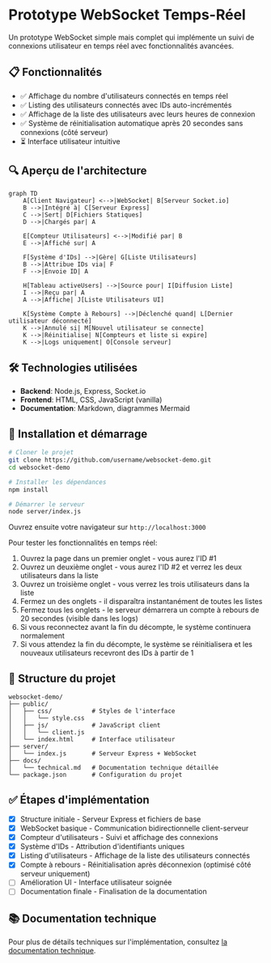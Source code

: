 # Prototype WebSocket Temps-Réel

Un prototype WebSocket simple mais complet qui implémente un suivi de connexions utilisateur en temps réel avec fonctionnalités avancées.

## 📋 Fonctionnalités

- ✅ Affichage du nombre d'utilisateurs connectés en temps réel
- ✅ Listing des utilisateurs connectés avec IDs auto-incrémentés
- ✅ Affichage de la liste des utilisateurs avec leurs heures de connexion
- ✅ Système de réinitialisation automatique après 20 secondes sans connexions (côté serveur)
- ⏳ Interface utilisateur intuitive

## 🔍 Aperçu de l'architecture

```mermaid
graph TD
    A[Client Navigateur] <-->|WebSocket| B[Serveur Socket.io]
    B -->|Intégré à| C[Serveur Express]
    C -->|Sert| D[Fichiers Statiques]
    D -->|Chargés par| A
    
    E[Compteur Utilisateurs] <-->|Modifié par| B
    E -->|Affiché sur| A
    
    F[Système d'IDs] -->|Gère| G[Liste Utilisateurs]
    B -->|Attribue IDs via| F
    F -->|Envoie ID| A
    
    H[Tableau activeUsers] -->|Source pour| I[Diffusion Liste]
    I -->|Reçu par| A
    A -->|Affiche| J[Liste Utilisateurs UI]
    
    K[Système Compte à Rebours] -->|Déclenché quand| L[Dernier utilisateur déconnecté]
    K -->|Annulé si| M[Nouvel utilisateur se connecte]
    K -->|Réinitialise| N[Compteurs et liste si expire]
    K -->|Logs uniquement| O[Console serveur]
```

## 🛠️ Technologies utilisées

- **Backend**: Node.js, Express, Socket.io
- **Frontend**: HTML, CSS, JavaScript (vanilla)
- **Documentation**: Markdown, diagrammes Mermaid

## 🚀 Installation et démarrage

```bash
# Cloner le projet
git clone https://github.com/username/websocket-demo.git
cd websocket-demo

# Installer les dépendances
npm install

# Démarrer le serveur
node server/index.js
```

Ouvrez ensuite votre navigateur sur `http://localhost:3000`

Pour tester les fonctionnalités en temps réel:
1. Ouvrez la page dans un premier onglet - vous aurez l'ID #1
2. Ouvrez un deuxième onglet - vous aurez l'ID #2 et verrez les deux utilisateurs dans la liste
3. Ouvrez un troisième onglet - vous verrez les trois utilisateurs dans la liste
4. Fermez un des onglets - il disparaîtra instantanément de toutes les listes
5. Fermez tous les onglets - le serveur démarrera un compte à rebours de 20 secondes (visible dans les logs)
6. Si vous reconnectez avant la fin du décompte, le système continuera normalement
7. Si vous attendez la fin du décompte, le système se réinitialisera et les nouveaux utilisateurs recevront des IDs à partir de 1

## 📂 Structure du projet

```
websocket-demo/
├── public/
│   ├── css/           # Styles de l'interface
│   │   └── style.css
│   ├── js/            # JavaScript client
│   │   └── client.js
│   └── index.html     # Interface utilisateur
├── server/
│   └── index.js       # Serveur Express + WebSocket
├── docs/
│   └── technical.md   # Documentation technique détaillée
└── package.json       # Configuration du projet
```

## ✅ Étapes d'implémentation

- [x] Structure initiale - Serveur Express et fichiers de base
- [x] WebSocket basique - Communication bidirectionnelle client-serveur
- [x] Compteur d'utilisateurs - Suivi et affichage des connexions
- [x] Système d'IDs - Attribution d'identifiants uniques
- [x] Listing d'utilisateurs - Affichage de la liste des utilisateurs connectés
- [x] Compte à rebours - Réinitialisation après déconnexion (optimisé côté serveur uniquement)
- [ ] Amélioration UI - Interface utilisateur soignée
- [ ] Documentation finale - Finalisation de la documentation

## 📚 Documentation technique

Pour plus de détails techniques sur l'implémentation, consultez [la documentation technique](docs/technical.md).